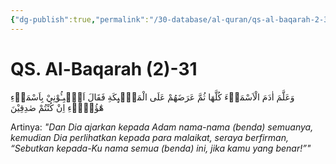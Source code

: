 ```yaml
---
{"dg-publish":true,"permalink":"/30-database/al-quran/qs-al-baqarah-2-31/"}
---
```



# QS. Al-Baqarah (2)-31
وَعَلَّمَ اٰدَمَ الْاَسْمَاۤءَ كُلَّهَا ثُمَّ عَرَضَهُمْ عَلَى الْمَلٰۤىِٕكَةِ فَقَالَ اَنْۢبِـُٔوْنِيْ بِاَسْمَاۤءِ هٰٓؤُلَاۤءِ اِنْ كُنْتُمْ صٰدِقِيْنَ

Artinya: *"Dan Dia ajarkan kepada Adam nama-nama (benda) semuanya, kemudian Dia perlihatkan kepada para malaikat, seraya berfirman, “Sebutkan kepada-Ku nama semua (benda) ini, jika kamu yang benar!”"*

